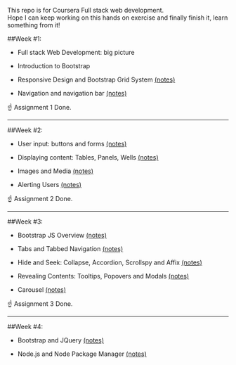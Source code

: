 This repo is for Coursera Full stack web development.    
Hope I can keep working on this hands on exercise and finally finish it, learn something from it!

##Week #1:
* Full stack Web Development: big picture
- Introduction to Bootstrap 
* Responsive Design and Bootstrap Grid System [(notes)](https://www.evernote.com/l/ATE_oTi9b_5AUYx8sWqcDT8GdKppAITGFm0)
- Navigation and navigation bar [(notes)](https://www.evernote.com/l/ATFixSFcAuRFMLimRY2LOX80JaugBWK_E0c)

:point_up: Assignment 1 Done.

*****

##Week #2:
* User input: buttons and forms [(notes)](https://www.evernote.com/l/ATEaoG72QwVPj7Xltdfa7F3aRWp9AsHzonY)
- Displaying content: Tables, Panels, Wells [(notes)](https://www.evernote.com/l/ATFb07mfsoRHyb4OITTxcjk2-AmWiI6JC-Q)
* Images and Media [(notes)](https://www.evernote.com/l/ATGVhL9qyoBOMq7xZ2sevMb7jXFrU3PWmC4)
- Alerting Users [(notes)](https://www.evernote.com/l/ATHtXp0Pf7BBMows2ztCKY1UHOkI0ejlfSY)

:point_up: Assignment 2 Done.

*****

##Week #3:
* Bootstrap JS Overview [(notes)](https://www.evernote.com/l/ATHDwy6XXbdLYouevIZK9PBuvxsKpaMWcO4)
- Tabs and Tabbed Navigation [(notes)](https://www.evernote.com/l/ATGNcoQnvvdOCL8CUrDXU1Sfo1APMJK_dl4)
* Hide and Seek: Collapse, Accordion, Scrollspy and Affix [(notes)](https://www.evernote.com/l/ATFZdO-hU0dOCqGn1mmFm4W1f1Y3YUMkiaw)
- Revealing Contents: Tooltips, Popovers and Modals [(notes)](https://www.evernote.com/l/ATFsbZ_cYxNCSbfpGmLY-z9Pd5poNrMxDpY)
* Carousel [(notes)](https://www.evernote.com/l/ATGlLoOd7etLYIroFGwCRNrD4Tt8RTZJR1I)

:point_up: Assignment 3 Done.

*****

##Week #4:
* Bootstrap and JQuery [(notes)](https://www.evernote.com/l/ATEup50l4btGOLqSRwvuwHjPogNqRf3NPHs)
- Node.js and Node Package Manager [(notes)](https://www.evernote.com/l/ATH5ZH7qtAdLCLxF6Ar6QVyGtkGF3mLlr-w)
